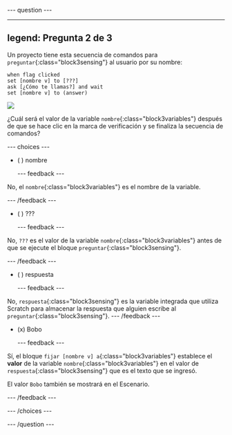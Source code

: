 
--- question ---

---
legend: Pregunta 2 de 3
---

Un proyecto tiene esta secuencia de comandos para `preguntar`{:class="block3sensing"} al usuario por su nombre:

```blocks3
when flag clicked
set [nombre v] to [???] 
ask [¿Cómo te llamas?] and wait 
set [nombre v] to (answer)
```

![](images/q1-chatbot.png)

¿Cuál será el valor de la variable `nombre`{:class="block3variables"} después de que se hace clic en la marca de verificación y se finaliza la secuencia de comandos?

--- choices ---

- ( ) nombre

  --- feedback ---

No, el `nombre`{:class="block3variables"} es el nombre de la variable.

  --- /feedback ---

- ( ) ???

  --- feedback ---

No, `???` es el valor de la variable `nombre`{:class="block3variables"} antes de que se ejecute el bloque `preguntar`{:class="block3sensing"}.

  --- /feedback ---

- ( ) respuesta

  --- feedback ---

No, `respuesta`{:class="block3sensing"} es la variable integrada que utiliza Scratch para almacenar la respuesta que alguien escribe al `preguntar`{:class="block3sensing"}.
--- /feedback ---

- (x) Bobo

  --- feedback ---

Sí, el bloque `fijar [nombre v] a`{:class="block3variables"} establece el **valor** de la variable `nombre`{:class="block3variables"} en el valor de `respuesta`{:class="block3sensing"} que es el texto que se ingresó.

El valor `Bobo` también se mostrará en el Escenario.

  --- /feedback ---

--- /choices ---

--- /question ---
